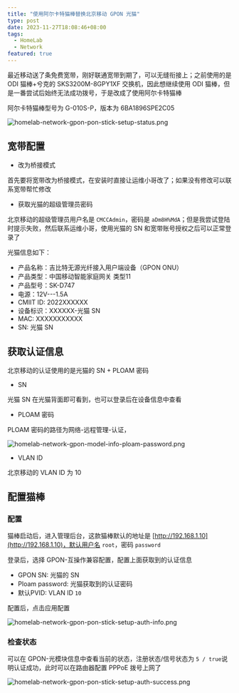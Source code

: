 ```yaml
---
title: "使用阿尔卡特猫棒替换北京移动 GPON 光猫"
type: post
date: 2023-11-27T18:08:46+08:00
tags:
  - HomeLab
  - Network
featured: true
---
```


最近移动送了条免费宽带，刚好联通宽带到期了，可以无缝衔接上；之前使用的是 ODI 猫棒+兮克的 SKS3200M-8GPY1XF 交换机，因此想继续使用 ODI 猫棒，但是一番尝试后始终无法成功拨号，于是改成了使用阿尔卡特猫棒

阿尔卡特猫棒型号为 G-010S-P，版本为 6BA1896SPE2C05

![homelab-network-gpon-pon-stick-setup-status.png](https://img.hellowood.dev/picture/homelab-network-gpon-pon-stick-setup-status.png)

## 宽带配置

- 改为桥接模式

首先要将宽带改为桥接模式，在安装时直接让运维小哥改了；如果没有修改可以联系宽带帮忙修改

- 获取光猫的超级管理员密码

北京移动的超级管理员用户名是 `CMCCAdmin`，密码是 `aDm8H%MdA`；但是我尝试登陆时提示失败，然后联系运维小哥，使用光猫的 SN 和宽带账号授权之后可以正常登录了

光猫信息如下：

- 产品名称：吉比特无源光纤接入用户端设备（GPON ONU）
- 产品类型：中国移动智能家庭网关 类型11
- 产品型号：SK-D747
- 电源：12V---1.5A
- CMIIT ID: 2022XXXXXX
- 设备标识：XXXXXX-光猫 SN
- MAC: XXXXXXXXXXX
- SN: 光猫 SN

## 获取认证信息

北京移动的认证使用的是光猫的 SN + PLOAM 密码

- SN

光猫 SN 在光猫背面即可看到，也可以登录后在设备信息中查看

- PLOAM 密码

PLOAM 密码的路径为网络-远程管理-认证，

![homelab-network-gpon-model-info-ploam-password.png](https://img.hellowood.dev/picture/homelab-network-gpon-model-info-ploam-password.png)

- VLAN ID

北京移动的 VLAN ID 为 10

## 配置猫棒

### 配置

猫棒启动后，进入管理后台，这款猫棒默认的地址是 [http://192.168.1.10](http://192.168.1.10)，默认用户名 `root`，密码 `password`

登录后，选择 GPON-互操作兼容配置，配置上面获取到的认证信息

- GPON SN: 光猫的 SN
- Ploam password: 光猫获取到的认证密码
- 默认PVID: VLAN ID `10`

配置后，点击应用配置

![homelab-network-gpon-pon-stick-setup-auth-info.png](https://img.hellowood.dev/picture/homelab-network-gpon-pon-stick-setup-auth-info.png)

### 检查状态

可以在 GPON-光模块信息中查看当前的状态，注册状态/信号状态为 `5 / true`说明认证成功，此时可以在路由器配置 PPPoE 拨号上网了

![homelab-network-gpon-pon-stick-setup-auth-success.png](https://img.hellowood.dev/picture/homelab-network-gpon-pon-stick-setup-auth-success.png)
